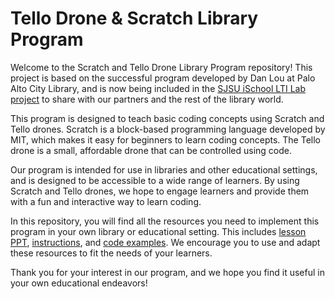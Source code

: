 # Tello Drone & Scratch Library Program

Welcome to the Scratch and Tello Drone Library Program repository! This project is based on the successful program developed by Dan Lou at Palo Alto City Library, and is now being included in the [SJSU iSchool LTI Lab project](https://ischool.sjsu.edu/library-technology-integration-lti-lab) to share with our partners and the rest of the library world.

This program is designed to teach basic coding concepts using Scratch and Tello drones. Scratch is a block-based programming language developed by MIT, which makes it easy for beginners to learn coding concepts. The Tello drone is a small, affordable drone that can be controlled using code.

Our program is intended for use in libraries and other educational settings, and is designed to be accessible to a wide range of learners. By using Scratch and Tello drones, we hope to engage learners and provide them with a fun and interactive way to learn coding.

In this repository, you will find all the resources you need to implement this program in your own library or educational setting. This includes [lesson PPT](https://docs.google.com/presentation/d/1H4kzaxZzpy5PRoRxw6RpIwBSZsW1XhMGrk17sfJikVg/edit#slide=id.g155bf2e5d64_0_21), [instructions](Instructions), and [code examples](Examples). We encourage you to use and adapt these resources to fit the needs of your learners.

Thank you for your interest in our program, and we hope you find it useful in your own educational endeavors!
